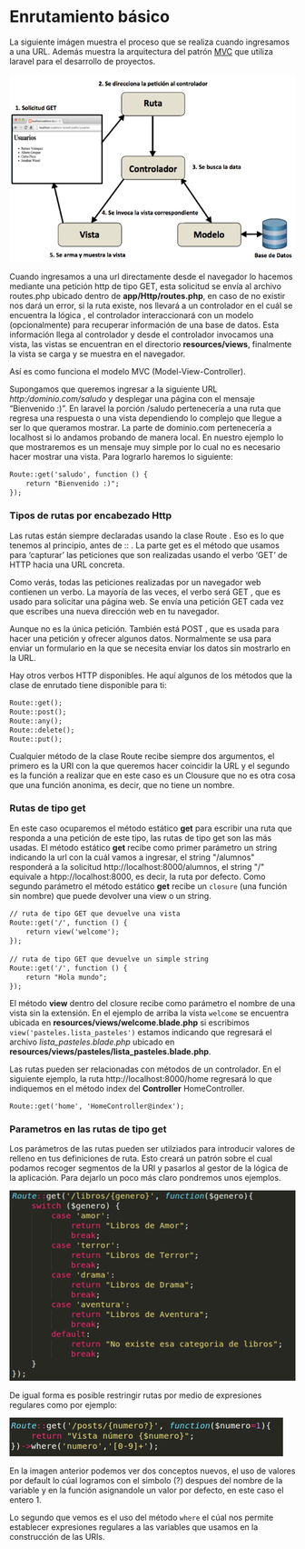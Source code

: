 # Enrutamiento básico

La siguiente imágen muestra el proceso que se realiza cuando ingresamos a una URL. Además muestra la arquitectura del patrón [MVC](https://es.wikipedia.org/wiki/Modelo%E2%80%93vista%E2%80%93controlador) que utiliza laravel para el desarrollo de proyectos.

![](../images/arquitectura.png)

Cuando ingresamos a una url directamente desde el navegador lo hacemos mediante una petición http de tipo GET, esta solicitud se envía al archivo routes.php ubicado dentro de **app/Http/routes.php**, en caso de no existir nos dará un error, si la ruta existe, nos llevará a un controlador en el cuál se encuentra la lógica , el controlador interaccionará con un modelo (opcionalmente) para recuperar información de una base de datos. Esta información llega al controlador y desde el controlador invocamos una vista, las vistas se encuentran en el directorio **resources/views**, finalmente la vista se carga y se muestra en el navegador.

Así es como funciona el modelo MVC (Model-View-Controller).

Supongamos que queremos ingresar a la siguiente URL *http:/dominio.com/saludo* y desplegar una página con el mensaje “Bienvenido :)”.
En laravel la porción /saludo pertenecería a una ruta que regresa una respuesta o una vista dependiendo lo complejo que llegue a ser lo que queramos mostrar. La parte de dominio.com pertenecería a localhost si lo andamos probando de manera local.
En nuestro ejemplo lo que mostraremos es un mensaje muy simple por lo cual no es necesario hacer mostrar una vista.
Para lograrlo haremos lo siguiente:

```
Route::get('saludo', function () {
    return "Bienvenido :)";
});
```

### Tipos de rutas por encabezado Http
Las rutas están siempre declaradas usando la clase Route . Eso es lo que tenemos al principio, antes de :: . La parte get es el método que usamos para ‘capturar’ las peticiones que son realizadas usando el verbo ‘GET’ de HTTP hacia una URL concreta.

Como verás, todas las peticiones realizadas por un navegador web contienen un verbo. La mayoría de las veces, el verbo será GET , que es usado para solicitar una página web. Se envía una petición GET cada vez que escribes una nueva dirección web en tu navegador.

Aunque no es la única petición. También está POST , que es usada para hacer una petición y ofrecer algunos datos. Normalmente se usa para enviar un formulario en la que se necesita enviar los datos sin mostrarlo en la URL.

Hay otros verbos HTTP disponibles. He aquí algunos de los métodos que la clase de enrutado tiene disponible para ti:

```
Route::get();
Route::post();
Route::any();
Route::delete();
Route::put();
```


Cualquier método de la clase Route recibe siempre dos argumentos, el primero es la URI con la que queremos hacer coincidir la URL y el segundo es la función a realizar que en este caso es un Clousure  que no es otra cosa que una función anonima, es decir, que no tiene un nombre.

### Rutas de tipo get
En este caso ocuparemos el método estático **get** para escribir una ruta que responda a una petición de este tipo, las rutas de tipo get son las más usadas.
El método estático **get** recibe como primer parámetro un string indicando la url con la cuál vamos a ingresar, el string "/alumnos" responderá a la solicitud http://localhost:8000/alumnos, el string "/" equivale a htpp://localhost:8000, es decir, la ruta por defecto.
Como segundo parámetro el método estático **get** recibe un `closure` (una función sin nombre) que puede devolver una view o un string.
```
// ruta de tipo GET que devuelve una vista
Route::get('/', function () {
    return view('welcome');
});

// ruta de tipo GET que devuelve un simple string
Route::get('/', function () {
    return "Hola mundo";
});

```

El método **view** dentro del closure recibe como parámetro el nombre de una vista sin la extensión. En el ejemplo de arriba la vista `welcome` se encuentra ubicada en **resources/views/welcome.blade.php** si escribimos `view('pasteles.lista_pasteles')` estamos indicando que regresará el archivo *lista_pasteles.blade.php* ubicado en **resources/views/pasteles/lista_pasteles.blade.php**.

Las rutas pueden ser relacionadas con métodos de un controlador. En el siguiente ejemplo, la ruta http://localhost:8000/home regresará lo que indiquemos en el método index del **Controller** HomeController.

```
Route::get('home', 'HomeController@index');
```

### Parametros en las rutas de tipo get

Los parámetros de las rutas pueden ser utilziados para introducir valores de relleno en tus definiciones de ruta. Esto creará un patrón sobre el cual podamos recoger segmentos de la URI y pasarlos al gestor de la lógica de la aplicación.
Para dejarlo un poco más claro pondremos unos ejemplos.

![](../images/rutas-parametros.png)

De igual forma es posible restringir rutas por medio de expresiones regulares como por ejemplo:

![](../images/rutas-expresiones.png)

En la imagen anterior podemos ver dos conceptos nuevos, el uso de valores por default lo cúal logramos con el simbolo (?) despues del nombre de la variable y en la función asignandole un valor por defecto, en este caso el entero 1.

Lo segundo que vemos es el uso del método `where` el cúal nos permite establecer expresiones regulares a las variables que usamos en la construcción de las URIs.
